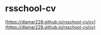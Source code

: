 # rsschool-cv # 
[https://dlamar228.github.io/rsschool-cv/cv](https://dlamar228.github.io/rsschool-cv/cv)